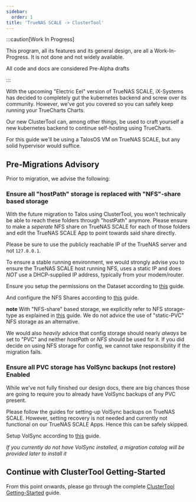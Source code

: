 ```yaml
---
sidebar:
  order: 1
title: 'TrueNAS SCALE -> ClusterTool'
---
```


:::caution[Work In Progress]

This program, all its features and its general design, are all a Work-In-Progress. It is not done and not widely available.

All code and docs are considered Pre-Alpha drafts

:::

With the upcoming "Electric Eel" version of TrueNAS SCALE, iX-Systems has decided to completely gut the kubernetes backend and screw over its community. However, we've got you covered so you can safely keep running your TrueCharts Charts.

Our new ClusterTool can, among other things, be used to craft yourself a new kubernetes backend to continue self-hosting using TrueCharts.

For this guide we'll be using a TalosOS VM on TrueNAS SCALE, but any solid hypervisor would suffice.

## Pre-Migrations Advisory

Prior to migration, we advise the following:

### Ensure all "hostPath" storage is replaced with "NFS"-share based storage

With the future migration to Talos using ClusterTool, you won't technically be able to reach these folders through "hostPath" anymore.
Please ensure to make a *seperate* NFS share on TrueNAS SCALE for each of those folders and edit the TrueNAS SCALE App to point towards said share directly.

Please be sure to use the publicly reachable IP of the TrueNAS server and not `127.0.0.1`.

To ensure a stable running environment, we would strongly advise you to ensure the TrueNAS SCALE host running NFS, uses a static IP and does *NOT* use a DHCP-supplied IP address, typically from your modem/router.

Ensure you setup the permissions on the Dataset according to [this](https://truecharts.org/deprecated/scale/guides/dataset/#dataset-permissions) guide.

And configure the NFS Shares according to [this](https://truecharts.org/deprecated/scale/guides/nfs-share/) guide.

**note**
With "NFS-share" based storage, we explicitly refer to NFS storage-type as explained in [this](https://truecharts.org/deprecated/scale/guides/nfs-share/) guide.
We do not advice the use of "static-PVC" NFS storage as an alternative.

We would also *heavily* advice that config storage should nearly *always* be set to "PVC" and neither *hostPath* or *NFS* should be used for it.
If you did decide on using NFS storage for config, we cannot take responsibility if the migration fails.


### Ensure all PVC storage has VolSync backups (not restore) Enabled

While we've not fully finished our design docs, there are big chances those are going to require you to already have VolSync backups of any PVC present.

Please follow the guides for setting-up VolSync backups on TrueNAS SCALE. However, setting recovery is not needed and currently not functional on our TrueNAS SCALE Apps. Hence this can be safely skipped.

Setup VolSync according to [this](https://truecharts.org/deprecated/scale/guides/backup-restore/) guide.

*If you currently do not have VolSync installed, a migration catalog will be provided later to install it*

## Continue with ClusterTool Getting-Started

From this point onwards, please go through the complete [ClusterTool Getting-Started](/clustertool/getting-started) guide.
